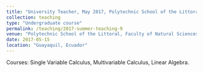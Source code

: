 ```yaml
---
title: "University Teacher, May 2017, Polytechnic School of the Littoral (ESPOL)"
collection: teaching
type: "Undergraduate course"
permalink: /teaching/2017-summer-teaching-9
venue: "Polytechnic School of the Littoral, Faculty of Natural Sciences and Mathematics, Department of Mathematics"
date: 2017-05-15
location: "Guayaquil, Ecuador"
---
```


Courses: Single Variable Calculus, Multivariable Calculus, Linear Algebra.